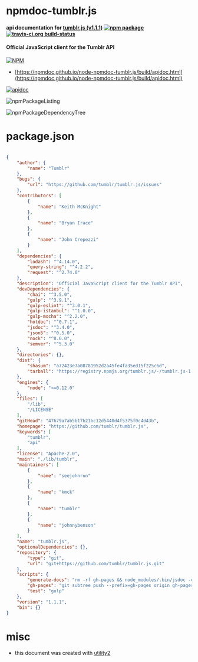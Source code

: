 # npmdoc-tumblr.js

#### api documentation for  [tumblr.js (v1.1.1)](https://github.com/tumblr/tumblr.js)  [![npm package](https://img.shields.io/npm/v/npmdoc-tumblr.js.svg?style=flat-square)](https://www.npmjs.org/package/npmdoc-tumblr.js) [![travis-ci.org build-status](https://api.travis-ci.org/npmdoc/node-npmdoc-tumblr.js.svg)](https://travis-ci.org/npmdoc/node-npmdoc-tumblr.js)

#### Official JavaScript client for the Tumblr API

[![NPM](https://nodei.co/npm/tumblr.js.png?downloads=true&downloadRank=true&stars=true)](https://www.npmjs.com/package/tumblr.js)

- [https://npmdoc.github.io/node-npmdoc-tumblr.js/build/apidoc.html](https://npmdoc.github.io/node-npmdoc-tumblr.js/build/apidoc.html)

[![apidoc](https://npmdoc.github.io/node-npmdoc-tumblr.js/build/screenCapture.buildCi.browser.%252Ftmp%252Fbuild%252Fapidoc.html.png)](https://npmdoc.github.io/node-npmdoc-tumblr.js/build/apidoc.html)

![npmPackageListing](https://npmdoc.github.io/node-npmdoc-tumblr.js/build/screenCapture.npmPackageListing.svg)

![npmPackageDependencyTree](https://npmdoc.github.io/node-npmdoc-tumblr.js/build/screenCapture.npmPackageDependencyTree.svg)



# package.json

```json

{
    "author": {
        "name": "Tumblr"
    },
    "bugs": {
        "url": "https://github.com/tumblr/tumblr.js/issues"
    },
    "contributors": [
        {
            "name": "Keith McKnight"
        },
        {
            "name": "Bryan Irace"
        },
        {
            "name": "John Crepezzi"
        }
    ],
    "dependencies": {
        "lodash": "^4.14.0",
        "query-string": "^4.2.2",
        "request": "^2.74.0"
    },
    "description": "Official JavaScript client for the Tumblr API",
    "devDependencies": {
        "chai": "^3.5.0",
        "gulp": "^3.9.1",
        "gulp-eslint": "^3.0.1",
        "gulp-istanbul": "^1.0.0",
        "gulp-mocha": "^2.2.0",
        "hotdoc": "^0.7.1",
        "jsdoc": "^3.4.0",
        "json5": "^0.5.0",
        "nock": "^8.0.0",
        "semver": "^5.3.0"
    },
    "directories": {},
    "dist": {
        "shasum": "a72423e7a08781952d2a45fe4fa35ed15f225c6d",
        "tarball": "https://registry.npmjs.org/tumblr.js/-/tumblr.js-1.1.1.tgz"
    },
    "engines": {
        "node": ">=0.12.0"
    },
    "files": [
        "/lib",
        "/LICENSE"
    ],
    "gitHead": "47679a7ab5b17b21bc12d5440d4f5375f0c4d43b",
    "homepage": "https://github.com/tumblr/tumblr.js",
    "keywords": [
        "tumblr",
        "api"
    ],
    "license": "Apache-2.0",
    "main": "./lib/tumblr",
    "maintainers": [
        {
            "name": "seejohnrun"
        },
        {
            "name": "kmck"
        },
        {
            "name": "tumblr"
        },
        {
            "name": "johnnybenson"
        }
    ],
    "name": "tumblr.js",
    "optionalDependencies": {},
    "repository": {
        "type": "git",
        "url": "git+https://github.com/tumblr/tumblr.js.git"
    },
    "scripts": {
        "generate-docs": "rm -rf gh-pages && node_modules/.bin/jsdoc -c jsdoc.json",
        "gh-pages": "git subtree push --prefix=gh-pages origin gh-pages",
        "test": "gulp"
    },
    "version": "1.1.1",
    "bin": {}
}
```



# misc
- this document was created with [utility2](https://github.com/kaizhu256/node-utility2)
